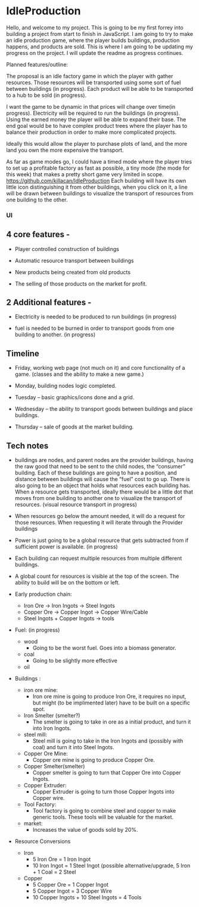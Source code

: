 # IdleProduction

Hello, and welcome to my project. This is going to be my first forrey into building a project from start to finish in JavaScript. I am going to try to make an idle production game, where the player builds buildings, production happens, and products are sold. This is where I am going to be updating my progress on the project. I will update the readme as progress continues.

Planned features/outline: 

The proposal is an idle factory game in which the player with gather resources. Those resources will be transported using some sort of fuel between buildings (in progress). Each product will be able to be transported to a hub to be sold (in progress).

I want the game to be dynamic in that prices will change over time(in progress). Electricity will be required to run the buildings (in progress). Using the earned money the player will be able to expand their base. The end goal would be to have complex product trees where the player has to balance their production in order to make more complicated projects.

Ideally this would allow the player to purchase plots of land, and the more land you own the more expensive the transport.

As far as game modes go, I could have a timed mode where the player tries to set up a profitable factory as fast as possible, a tiny mode (the mode for this week) that makes a pretty short game very limited in scope.
https://github.com/killacan/IdleProduction
Each building will have its own little icon distinguishing it from other buildings, when you click on it, a line will be drawn between buildings to visualize the transport of resources from one building to the other.

### UI 



## 4 core features -

- Player controlled construction of buildings

- Automatic resource transport between buildings

- New products being created from old products

- The selling of those products on the market for profit.

  

## 2 Additional features -

- Electricity is needed to be produced to run buildings (in progress)

- fuel is needed to be burned in order to transport goods from one building to another. (in progress)

## Timeline

- Friday, working web page (not much on it) and core functionality of a game. (classes and the ability to make a new game.)

- Monday, building nodes logic completed.

- Tuesday – basic graphics/icons done and a grid.

- Wednesday – the ability to transport goods between buildings and place buildings.

- Thursday – sale of goods at the market building.

## Tech notes

- buildings are nodes, and parent nodes are the provider buildings, having the raw good that need to be sent to the child nodes, the “consumer” building. Each of these buildings are going to have a position, and distance between buildings will cause the “fuel” cost to go up. There is also going to be an object that holds what resources each building has. When a resource gets transported, ideally there would be a little dot that moves from one building to another one to visualize the transport of resources. (visual resource transport in progress)

- When resources go below the amount needed, it will do a request for those resources. When requesting it will iterate through the Provider buildings

- Power is just going to be a global resource that gets subtracted from if sufficient power is available. (in progress)

- Each building can request multiple resources from multiple different buildings.

- A global count for resources is visible at the top of the screen. The ability to build will be on the bottom or left.

- Early production chain:
	- Iron Ore -> Iron Ingots -> Steel Ingots
	- Copper Ore -> Copper Ingot -> Copper Wire/Cable
	- Steel Ingots + Copper Ingots → tools

- Fuel: (in progress)
	- wood
		- Going to be the worst fuel. Goes into a biomass generator. 
	- coal
		- Going to be slightly more effective
	- oil

- Buildings : 
	- iron ore mine:
		- Iron ore mine is going to produce Iron Ore, it requires no input, but might (to be implimented later) have to be built on a specific spot. 
	- Iron Smelter (smelter?)
		- The smelter is going to take in ore as a initial product, and turn it into Iron Ingots.
	- steel mill:
		- Steel mill is going to take in the Iron Ingots and (possibly with coal) and turn it into Steel Ingots.
	- Copper Ore Mine: 
		- Copper ore mine is going to produce Copper Ore. 
	- Copper Smelter(smelter)
		- Copper smelter is going to turn that Copper Ore into Copper Ingots. 
	- Copper Extruder: 
		- Copper Extruder is going to turn those Copper Ingots into Copper wire. 
	- Tool Factory:
		- Tool factory is going to combine steel and copper to make generic tools. These tools will be valuable for the market. 
	- market: 
		- Increases the value of goods sold by 20%. 

- Resource Conversions
	- Iron
		- 5 Iron Ore = 1 Iron Ingot
		- 10 Iron Ingot = 1 Steel Ingot (possible alternative/upgrade, 5 Iron + 1 Coal = 2 Steel
	- Copper
		- 5 Copper Ore = 1 Copper Ingot
		- 5 Copper Ingot = 3 Copper Wire
        - 10 Copper Ingots + 10 Steel Ingots = 4 Tools
